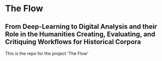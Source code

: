 # The Flow
## From Deep-Learning to Digital Analysis and their Role in the Humanities Creating, Evaluating, and Critiquing Workflows for Historical Corpora

This is the repo for the project 'The Flow'
